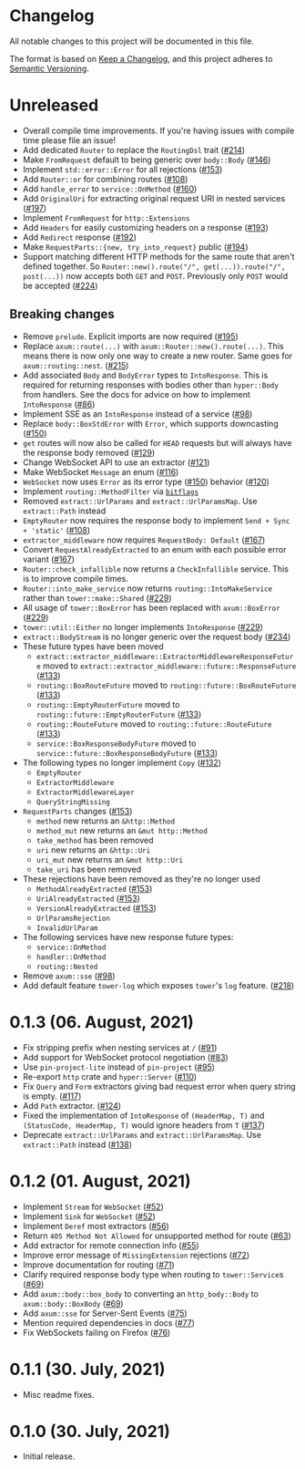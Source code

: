# Changelog

All notable changes to this project will be documented in this file.

The format is based on [Keep a Changelog](https://keepachangelog.com/en/1.0.0/),
and this project adheres to [Semantic Versioning](https://semver.org/spec/v2.0.0.html).

# Unreleased

- Overall compile time improvements. If you're having issues with compile time
  please file an issue!
- Add dedicated `Router` to replace the `RoutingDsl` trait ([#214](https://github.com/tokio-rs/axum/pull/214))
- Make `FromRequest` default to being generic over `body::Body` ([#146](https://github.com/tokio-rs/axum/pull/146))
- Implement `std::error::Error` for all rejections ([#153](https://github.com/tokio-rs/axum/pull/153))
- Add `Router::or` for combining routes ([#108](https://github.com/tokio-rs/axum/pull/108))
- Add `handle_error` to `service::OnMethod` ([#160](https://github.com/tokio-rs/axum/pull/160))
- Add `OriginalUri` for extracting original request URI in nested services ([#197](https://github.com/tokio-rs/axum/pull/197))
- Implement `FromRequest` for `http::Extensions`
- Add `Headers` for easily customizing headers on a response ([#193](https://github.com/tokio-rs/axum/pull/193))
- Add `Redirect` response ([#192](https://github.com/tokio-rs/axum/pull/192))
- Make `RequestParts::{new, try_into_request}` public ([#194](https://github.com/tokio-rs/axum/pull/194))
- Support matching different HTTP methods for the same route that aren't defined
  together. So `Router::new().route("/", get(...)).route("/", post(...))` now
  accepts both `GET` and `POST`. Previously only `POST` would be accepted ([#224](https://github.com/tokio-rs/axum/pull/224))

## Breaking changes

- Remove `prelude`. Explicit imports are now required ([#195](https://github.com/tokio-rs/axum/pull/195))
- Replace `axum::route(...)` with `axum::Router::new().route(...)`. This means
  there is now only one way to create a new router. Same goes for
  `axum::routing::nest`. ([#215](https://github.com/tokio-rs/axum/pull/215))
- Add associated `Body` and `BodyError` types to `IntoResponse`. This is
  required for returning responses with bodies other than `hyper::Body` from
  handlers. See the docs for advice on how to implement `IntoResponse` ([#86](https://github.com/tokio-rs/axum/pull/86))
- Implement SSE as an `IntoResponse` instead of a service ([#98](https://github.com/tokio-rs/axum/pull/98))
- Replace `body::BoxStdError` with `Error`, which supports downcasting ([#150](https://github.com/tokio-rs/axum/pull/150))
- `get` routes will now also be called for `HEAD` requests but will always have
  the response body removed ([#129](https://github.com/tokio-rs/axum/pull/129))
- Change WebSocket API to use an extractor ([#121](https://github.com/tokio-rs/axum/pull/121))
- Make WebSocket `Message` an enum ([#116](https://github.com/tokio-rs/axum/pull/116))
- `WebSocket` now uses `Error` as its error type ([#150](https://github.com/tokio-rs/axum/pull/150))
  behavior ([#120](https://github.com/tokio-rs/axum/pull/120))
- Implement `routing::MethodFilter` via [`bitflags`](https://crates.io/crates/bitflags)
- Removed `extract::UrlParams` and `extract::UrlParamsMap`. Use `extract::Path` instead
- `EmptyRouter` now requires the response body to implement `Send + Sync + 'static'` ([#108](https://github.com/tokio-rs/axum/pull/108))
- `extractor_middleware` now requires `RequestBody: Default` ([#167](https://github.com/tokio-rs/axum/pull/167))
- Convert `RequestAlreadyExtracted` to an enum with each possible error variant ([#167](https://github.com/tokio-rs/axum/pull/167))
- `Router::check_infallible` now returns a `CheckInfallible` service. This
  is to improve compile times.
- `Router::into_make_service` now returns `routing::IntoMakeService` rather than
  `tower::make::Shared` ([#229](https://github.com/tokio-rs/axum/pull/229))
- All usage of `tower::BoxError` has been replaced with `axum::BoxError` ([#229](https://github.com/tokio-rs/axum/pull/229))
- `tower::util::Either` no longer implements `IntoResponse` ([#229](https://github.com/tokio-rs/axum/pull/229))
- `extract::BodyStream` is no longer generic over the request body ([#234](https://github.com/tokio-rs/axum/pull/234))
- These future types have been moved
    - `extract::extractor_middleware::ExtractorMiddlewareResponseFuture` moved
      to `extract::extractor_middleware::future::ResponseFuture` ([#133](https://github.com/tokio-rs/axum/pull/133))
    - `routing::BoxRouteFuture` moved to `routing::future::BoxRouteFuture` ([#133](https://github.com/tokio-rs/axum/pull/133))
    - `routing::EmptyRouterFuture` moved to `routing::future::EmptyRouterFuture` ([#133](https://github.com/tokio-rs/axum/pull/133))
    - `routing::RouteFuture` moved to `routing::future::RouteFuture` ([#133](https://github.com/tokio-rs/axum/pull/133))
    - `service::BoxResponseBodyFuture` moved to `service::future::BoxResponseBodyFuture` ([#133](https://github.com/tokio-rs/axum/pull/133))
- The following types no longer implement `Copy` ([#132](https://github.com/tokio-rs/axum/pull/132))
    - `EmptyRouter`
    - `ExtractorMiddleware`
    - `ExtractorMiddlewareLayer`
    - `QueryStringMissing`
- `RequestParts` changes ([#153](https://github.com/tokio-rs/axum/pull/153))
    - `method` new returns an `&http::Method`
    - `method_mut` new returns an `&mut http::Method`
    - `take_method` has been removed
    - `uri` new returns an `&http::Uri`
    - `uri_mut` new returns an `&mut http::Uri`
    - `take_uri` has been removed
- These rejections have been removed as they're no longer used
    - `MethodAlreadyExtracted` ([#153](https://github.com/tokio-rs/axum/pull/153))
    - `UriAlreadyExtracted` ([#153](https://github.com/tokio-rs/axum/pull/153))
    - `VersionAlreadyExtracted` ([#153](https://github.com/tokio-rs/axum/pull/153))
    - `UrlParamsRejection`
    - `InvalidUrlParam`
- The following services have new response future types:
    - `service::OnMethod`
    - `handler::OnMethod`
    - `routing::Nested`
- Remove `axum::sse` ([#98](https://github.com/tokio-rs/axum/pull/98))
- Add default feature `tower-log` which exposes `tower`'s `log` feature. ([#218](https://github.com/tokio-rs/axum/pull/218))

# 0.1.3 (06. August, 2021)

- Fix stripping prefix when nesting services at `/` ([#91](https://github.com/tokio-rs/axum/pull/91))
- Add support for WebSocket protocol negotiation ([#83](https://github.com/tokio-rs/axum/pull/83))
- Use `pin-project-lite` instead of `pin-project` ([#95](https://github.com/tokio-rs/axum/pull/95))
- Re-export `http` crate and `hyper::Server` ([#110](https://github.com/tokio-rs/axum/pull/110))
- Fix `Query` and `Form` extractors giving bad request error when query string is empty. ([#117](https://github.com/tokio-rs/axum/pull/117))
- Add `Path` extractor. ([#124](https://github.com/tokio-rs/axum/pull/124))
- Fixed the implementation of `IntoResponse` of `(HeaderMap, T)` and `(StatusCode, HeaderMap, T)` would ignore headers from `T` ([#137](https://github.com/tokio-rs/axum/pull/137))
- Deprecate `extract::UrlParams` and `extract::UrlParamsMap`. Use `extract::Path` instead ([#138](https://github.com/tokio-rs/axum/pull/138))

# 0.1.2 (01. August, 2021)

- Implement `Stream` for `WebSocket` ([#52](https://github.com/tokio-rs/axum/pull/52))
- Implement `Sink` for `WebSocket` ([#52](https://github.com/tokio-rs/axum/pull/52))
- Implement `Deref` most extractors ([#56](https://github.com/tokio-rs/axum/pull/56))
- Return `405 Method Not Allowed` for unsupported method for route ([#63](https://github.com/tokio-rs/axum/pull/63))
- Add extractor for remote connection info ([#55](https://github.com/tokio-rs/axum/pull/55))
- Improve error message of `MissingExtension` rejections ([#72](https://github.com/tokio-rs/axum/pull/72))
- Improve documentation for routing ([#71](https://github.com/tokio-rs/axum/pull/71))
- Clarify required response body type when routing to `tower::Service`s ([#69](https://github.com/tokio-rs/axum/pull/69))
- Add `axum::body::box_body` to converting an `http_body::Body` to `axum::body::BoxBody` ([#69](https://github.com/tokio-rs/axum/pull/69))
- Add `axum::sse` for Server-Sent Events ([#75](https://github.com/tokio-rs/axum/pull/75))
- Mention required dependencies in docs ([#77](https://github.com/tokio-rs/axum/pull/77))
- Fix WebSockets failing on Firefox ([#76](https://github.com/tokio-rs/axum/pull/76))

# 0.1.1 (30. July, 2021)

- Misc readme fixes.

# 0.1.0 (30. July, 2021)

- Initial release.
